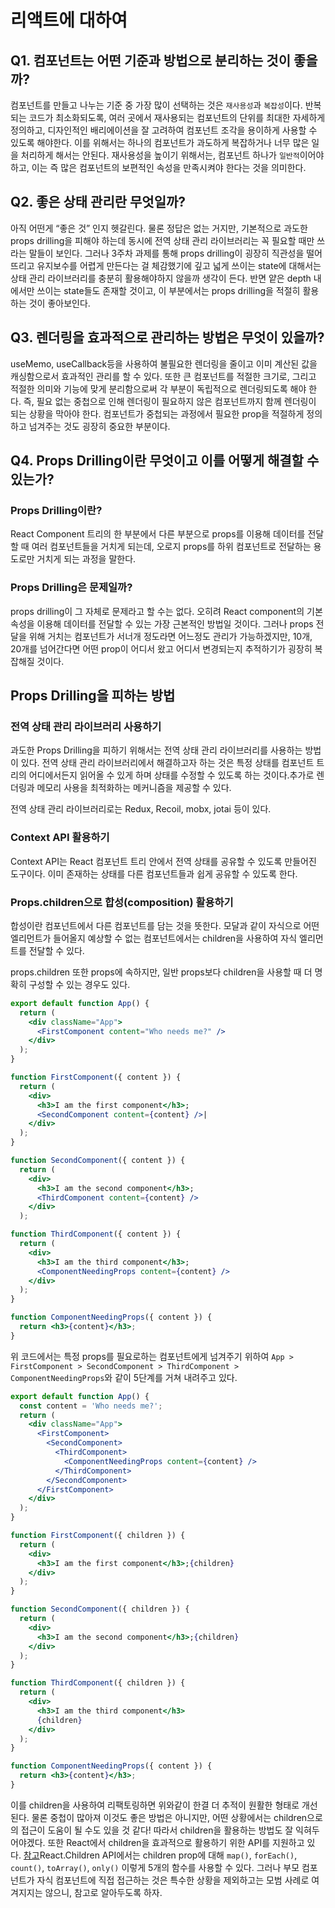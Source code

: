 # 리액트에 대하여

## Q1. 컴포넌트는 어떤 기준과 방법으로 분리하는 것이 좋을까?

컴포넌트를 만들고 나누는 기준 중 가장 많이 선택하는 것은 `재사용성`과 `복잡성`이다. 반복되는 코드가 최소화되도록, 여러 곳에서 재사용되는 컴포넌트의 단위를 최대한 자세하게 정의하고, 디자인적인 배리에이션을 잘 고려하여 컴포넌트 조각을 용이하게 사용할 수 있도록 해야한다. 이를 위해서는 하나의 컴포넌트가 과도하게 복잡하거나 너무 많은 일을 처리하게 해서는 안된다. 재사용성을 높이기 위해서는, 컴포넌트 하나가 `일반적`이어야 하고, 이는 즉 많은 컴포넌트의 보편적인 속성을 만족시켜야 한다는 것을 의미한다.

## Q2. 좋은 상태 관리란 무엇일까?

아직 어떤게 “좋은 것” 인지 헷갈린다. 물론 정답은 없는 거지만, 기본적으로 과도한 props drilling을 피해야 하는데 동시에 전역 상태 관리 라이브러리는 꼭 필요할 때만 쓰라는 말들이 보인다. 그러나 3주차 과제를 통해 props drilling이 굉장히 직관성을 떨어뜨리고 유지보수를 어렵게 만든다는 걸 체감했기에 깊고 넓게 쓰이는 state에 대해서는 상태 관리 라이브러리를 충분히 활용해야하지 않을까 생각이 든다. 반면 얕은 depth 내에서만 쓰이는 state들도 존재할 것이고, 이 부분에서는 props drilling을 적절히 활용하는 것이 좋아보인다.

## Q3. 렌더링을 효과적으로 관리하는 방법은 무엇이 있을까?

useMemo, useCallback등을 사용하여 불필요한 렌더링을 줄이고 이미 계산된 값을 캐싱함으로서 효과적인 관리를 할 수 있다. 또한 큰 컴포넌트를 적절한 크기로, 그리고 적절한 의미와 기능에 맞게 분리함으로써 각 부분이 독립적으로 렌더링되도록 해야 한다. 즉, 필요 없는 중첩으로 인해 렌더링이 필요하지 않은 컴포넌트까지 함께 렌더링이 되는 상황을 막아야 한다. 컴포넌트가 중첩되는 과정에서 필요한 prop을 적절하게 정의하고 넘겨주는 것도 굉장히 중요한 부분이다.

## Q4. Props Drilling이란 무엇이고 이를 어떻게 해결할 수 있는가?

### Props Drilling이란?

React Component 트리의 한 부분에서 다른 부분으로 props를 이용해 데이터를 전달할 때 여러 컴포넌트들을 거치게 되는데, 오로지 props를 하위 컴포넌트로 전달하는 용도로만 거치게 되는 과정을 말한다.

### Props Drilling은 문제일까?

props drilling이 그 자체로 문제라고 할 수는 없다. 오히려 React component의 기본 속성을 이용해 데이터를 전달할 수 있는 가장 근본적인 방법일 것이다. 그러나 props 전달을 위해 거치는 컴포넌트가 서너개 정도라면 어느정도 관리가 가능하겠지만, 10개, 20개를 넘어간다면 어떤 prop이 어디서 왔고 어디서 변경되는지 추적하기가 굉장히 복잡해질 것이다.

## Props Drilling을 피하는 방법

### 전역 상태 관리 라이브러리 사용하기

과도한 Props Drilling을 피하기 위해서는 전역 상태 관리 라이브러리를 사용하는 방법이 있다. 전역 상태 관리 라이브러리에서 해결하고자 하는 것은 특정 상태를 컴포넌트 트리의 어디에서든지 읽어올 수 있게 하며 상태를 수정할 수 있도록 하는 것이다.추가로 렌더링과 메모리 사용을 최적화하는 메커니즘을 제공할 수 있다.

전역 상태 관리 라이브러리로는 Redux, Recoil, mobx, jotai 등이 있다.

### Context API 활용하기

Context API는 React 컴포넌트 트리 안에서 전역 상태를 공유할 수 있도록 만들어진 도구이다. 이미 존재하는 상태를 다른 컴포넌트들과 쉽게 공유할 수 있도록 한다.

### Props.children으로 합성(composition) 활용하기

합성이란 컴포넌트에서 다른 컴포넌트를 담는 것을 뜻한다. 모달과 같이 자식으로 어떤 엘리먼트가 들어올지 예상할 수 없는 컴포넌트에서는 children을 사용하여 자식 엘리먼트를 전달할 수 있다.

props.children 또한 props에 속하지만, 일반 props보다 children을 사용할 때 더 명확히 구성할 수 있는 경우도 있다.

```jsx
export default function App() {
  return (
    <div className="App">
      <FirstComponent content="Who needs me?" />
    </div>
  );
}

function FirstComponent({ content }) {
  return (
    <div>
      <h3>I am the first component</h3>;
      <SecondComponent content={content} />|
    </div>
  );
}

function SecondComponent({ content }) {
  return (
    <div>
      <h3>I am the second component</h3>;
      <ThirdComponent content={content} />
    </div>
  );

function ThirdComponent({ content }) {
  return (
    <div>
      <h3>I am the third component</h3>;
      <ComponentNeedingProps content={content} />
    </div>
  );
}

function ComponentNeedingProps({ content }) {
  return <h3>{content}</h3>;
}
```

위 코드에서는 특정 props를 필요로하는 컴포넌트에게 넘겨주기 위하여 `App > FirstComponent > SecondComponent > ThirdComponent > ComponentNeedingProps`와 같이 5단계를 거쳐 내려주고 있다.

```jsx
export default function App() {
  const content = 'Who needs me?';
  return (
    <div className="App">
      <FirstComponent>
        <SecondComponent>
          <ThirdComponent>
            <ComponentNeedingProps content={content} />
          </ThirdComponent>
        </SecondComponent>
      </FirstComponent>
    </div>
  );
}

function FirstComponent({ children }) {
  return (
    <div>
      <h3>I am the first component</h3>;{children}
    </div>
  );
}

function SecondComponent({ children }) {
  return (
    <div>
      <h3>I am the second component</h3>;{children}
    </div>
  );
}

function ThirdComponent({ children }) {
  return (
    <div>
      <h3>I am the third component</h3>
      {children}
    </div>
  );
}

function ComponentNeedingProps({ content }) {
  return <h3>{content}</h3>;
}
```

이를 children을 사용하여 리팩토링하면 위와같이 한결 더 추적이 원활한 형태로 개선된다. 물론 중첩이 많아져 이것도 좋은 방법은 아니지만, 어떤 상황에서는 children으로의 접근이 도움이 될 수도 있을 것 같다! 따라서 children을 활용하는 방법도 잘 익혀두어야겠다.
또한 React에서 children을 효과적으로 활용하기 위한 API를 지원하고 있다. [참고](https://www.daleseo.com/react-children/)React.Children API에서는 children prop에 대해 `map()`, `forEach()`, `count()`, `toArray()`, `only()` 이렇게 5개의 함수를 사용할 수 있다. 그러나 부모 컴포넌트가 자식 컴포넌트에 직접 접근하는 것은 특수한 상황을 제외하고는 모범 사례로 여겨지지는 않으니, 참고로 알아두도록 하자.
